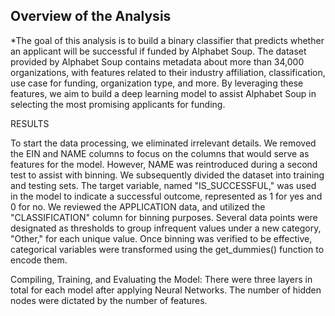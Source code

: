 

## Overview of the Analysis


*The goal of this analysis is to build a binary classifier that predicts whether an applicant will be successful if funded by Alphabet Soup. The dataset provided by Alphabet Soup contains metadata about more than 34,000 organizations, with features related to their industry affiliation, classification, use case for funding, organization type, and more. By leveraging these features, we aim to build a deep learning model to assist Alphabet Soup in selecting the most promising applicants for funding.


RESULTS

To start the data processing, we eliminated irrelevant details. 
We removed the EIN and NAME columns to focus on the columns that would serve as features for the model. 
However, NAME was reintroduced during a second test to assist with binning. 
We subsequently divided the dataset into training and testing sets. 
The target variable, named "IS_SUCCESSFUL," was used in the model to indicate a successful outcome, represented as 1 for yes and 0 for no. 
We reviewed the APPLICATION data, and utilized the "CLASSIFICATION" column for binning purposes. 
Several data points were designated as thresholds to group infrequent values under a new category, "Other," for each unique value. 
Once binning was verified to be effective, categorical variables were transformed using the get_dummies() function to encode them.


Compiling, Training, and Evaluating the Model:
There were three layers in total for each model after applying Neural Networks. 
The number of hidden nodes were dictated by the number of features.

